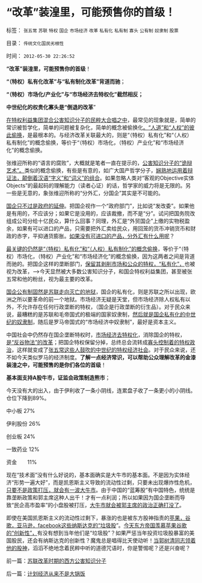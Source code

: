 # “改革”装湟里，可能预售你的首级！

标签： `张五常` `苏联` `特权` `国企` `市场经济` `改革` `私有化` `私有制` `寡头` `公有制` `奴隶制` `股票` 

目录： `传统文化国民劣根性`

时间： `2012-05-30 22:26:52`

**“改革”装湟里，可能预售你的首级**！

**“（特权）私有化改革”与“私有制化改革”背道而驰**；

**“（特权）市场化/产业化”与“市场经济去特权化”截然相反；**

**中世纪化的权贵化寡头是“倒退的改革**”

[在特权利益集团混合公害知识分子的民粹大合唱之中](../../../2012/5/28/最多只有一种经济学是科学的.md)，最常见的现象就是，简单的常识被哲学化，简单的问题被复杂化，简单的概念被偷换化[。“人道”和“人权”的彼此偷换](../../../2011/1/26/人权不是人道，人道透支人权.md)，是最根本的。与经济改革关联最大的，则是“（特权）私有化”和“（人权）私有制化”的概念偷换，等价于“（特权）市场化，（特权）产业化”和“市场经济化”的概念偷换。

张维迎所称的“语言的腐败”，大概就是笔者一直在提示的，[公害知识分子的“诡辩艺术”。](../../../2010/5/4/中国不缺信仰，中国缺乏名词解释.md)类似的概念偷换，有些是有意的，如广大国产哲学分子，[娴熟地运用着辩证法，颠倒着汉语“字义”和“词义”的组合](../../../2009/5/14/中国式诡辩：利用汉语歧义特点曲解.md)。如果忽略人类对“客观的Objective实体Objects”的最起码的理解能力（读者心证）的话，哲学家的威力将是无限的。另一些是无意的，象张维迎所称的“分外汇，分国企”其实是不可能的。

[国企只不过是政府的延伸](../../../2012/5/27/国企是政府机关的延伸，苏联因国企而亡国.md)。把国企视作一个“政府部门”，比如说“发改委”。如果他是有用的，不应该分；如果它是没用的，应该裁撤，而不是“分”。试问把国务院改组成公司分给十亿民众，算什么回事？同理，外汇是“外贸国企”上缴的实物税盈余，如果有可以进口的产品，只需要把外汇卖给民众，用回笼的货币冲销货币和财政的赤字，平抑通货膨胀。[如果没有可进口的产品，分外汇有什么用呢](../../../2009/2/14/外汇不是钱，是物资！“分国企，分外汇”难言吉凶.md)？

[最关键的仍然是“（特权）私有化”和“（人权）私有制化”的概念偷换](../../../2012/3/8/私有化是公有制的一种形式.md)，等价于“（特权）市场化，（特权）产业化”和“市场经济化”的概念偷换，因为这两者之间是背道而驰的。把国企这样的垄断部门，[保留其剥削市场和公众的特权，“私有化”，](../../../2012/2/22/私有制不是私有化，市场经济不是市场化，民主不是选举化.md)也被视为改革，——>今天显然被大多数公害知识分子，和国企特权利益集团，甚至被张五常和他的粉丝，视为最主要的改革。

[国企公有制固然是苏联走向灭亡的地狱](../../../2012/5/29/苏联怎么收税？苏联凭什么补贴国企和加盟共和国？.md)，国企的私有化，则是苏联之所以出现，欧洲之所以要革命的前一个地狱。市场经济无疑是天堂，但市场经济除人权私有以外，不允许存在任何行政垄断的特权，（国企是行政垄断的衍生品）。对于民众来说，最糟糕的是苏联和毛帝国式的极端的国家奴隶制，[然后就是国企私有化的中世纪的奴隶制](../../../2012/4/1/封建社会的生产力比奴隶社会落后.md)，随后是罗马帝国式的“市场经济中奴隶制”，最好是资本主义。

中国社会中仍然存在国企垄断特权时，[市场经济去特权化](../../../2009/11/6/中国社会的解决方案只有一个.md)，消除国企的特权，[是“反谷物法”的改革](../../../2012/2/13/民主进程与革命势不两立.md)；把国企特权保留分掉，总终总会流转成[寡头控制着的特权政治](../../../2011/11/21/寡头型民主增强了黄宗羲效应.md)，这样就变成了[张五常这些人鼓吹的中世纪的特权经济社会](../../../2012/5/16/公有制金字塔模型和张五常的经济学.md)。对于民众来说，还不如今天类似罗马的经济制度。**了解一点经济常识，可以帮助公众理解改革的金漆装湟之中，可能预售的是你们各位的首级**！



**基本面支持A股牛市，证监会政策制造熊市**；

今天没有大的出入，由于伊利收了一条小阴线，连累盘子收了一条更小的小阴线。仓位下降到89%。

中小板 27%

伊利股份 26%

创业板 24%

一致药业 12%

资金　　11%

现在“技术面”没有什么好说的，基本面确实是大牛市的基本面。不是因为实体经济“形势一遍大好”，而是凯恩斯主义导致的流动性过剩，只要未出现爆炸性危机，[只要不是政策打压，就会有一波大牛市](../../../2012/1/18/解除对小盘股的歧视性打压，A股牛市将不惧IPO.md)。由于中国的“蓝筹股”有中国特色，统统是靠垄断政策和郭主席这种人出千！才有一点利润；所以如果因为国企垄断而导致“民企高市盈率”的小盘股被打压，[大牛市就会被郭主席的政治正确打没了](../../../2012/5/7/证监会可以“挽国企将倾之大厦”吗？.md)。

即使在美国凯恩斯主义的流动性过剩下，暴涨的也是被东方股神指责的[苹果，谷歌，亚马逊，facebook这些纳斯达克的“垃圾股](../../../2012/1/5/股市的风险到底有多大？更大的风险从那里来？.md)”。[今天东方帝国羡慕苹果谷歌的“创新性”，](../../../2011/9/1/乔布斯只是一种货币现象.md)有没有想到当年他们是“垃圾股”？如果严惩当年投资垃圾股暴富的美国股民，还会有纳斯达克的创新性？魔鬼总是唱得比天使动听！[当郭树清同志领着他的股神](../../../2012/4/24/强盗逻辑正在制造空前的金融危机和经济危机.md)，滔滔不绝地念着民粹中听的道德咒语时，你是警惕呢？还是兴奋呢？



前一篇：[苏联改革时期的西方公害知识分子](../../../2012/5/30/苏联改革时期的西方公害知识分子.md)

后一篇：[计划经济从来不是大锅饭](../../../2012/5/31/计划经济从来不是大锅饭.md)